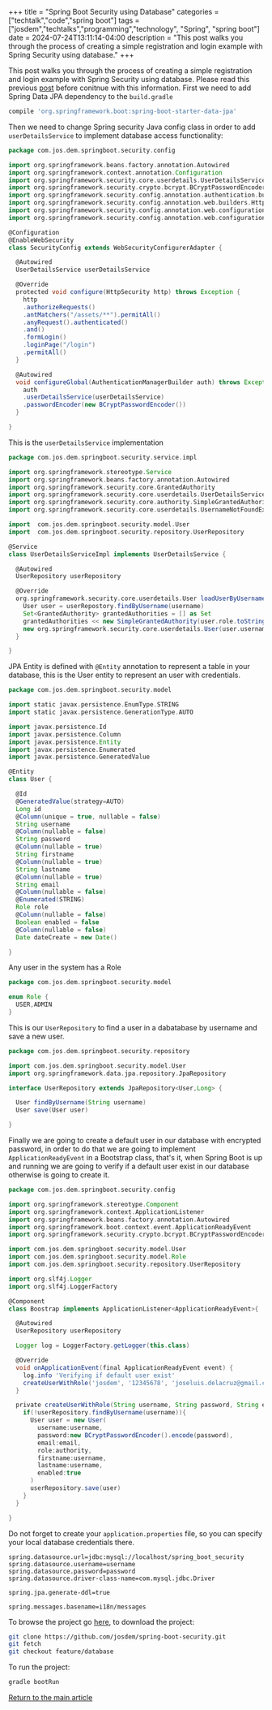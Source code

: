 +++
title = "Spring Boot Security using Database"
categories = ["techtalk","code","spring boot"]
tags = ["josdem","techtalks","programming","technology", "Spring", "spring boot"]
date = 2024-07-24T13:11:14-04:00
description = "This post walks you through the process of creating a simple registration and login example with Spring Security using database."
+++

This post walks you through the process of creating a simple registration and login example with Spring Security using database. Please read this previous [post](/techtalk/spring/spring_boot_security) before conitnue with this information. First we need to add Spring Data JPA dependency to the `build.gradle`

```groovy
compile 'org.springframework.boot:spring-boot-starter-data-jpa'
```

Then we need to change Spring security Java config class in order to add `userDetailsService` to implement database access functionality:

```groovy
package com.jos.dem.springboot.security.config

import org.springframework.beans.factory.annotation.Autowired
import org.springframework.context.annotation.Configuration
import org.springframework.security.core.userdetails.UserDetailsService
import org.springframework.security.crypto.bcrypt.BCryptPasswordEncoder
import org.springframework.security.config.annotation.authentication.builders.AuthenticationManagerBuilder
import org.springframework.security.config.annotation.web.builders.HttpSecurity
import org.springframework.security.config.annotation.web.configuration.WebSecurityConfigurerAdapter
import org.springframework.security.config.annotation.web.configuration.EnableWebSecurity

@Configuration
@EnableWebSecurity
class SecurityConfig extends WebSecurityConfigurerAdapter {

  @Autowired
  UserDetailsService userDetailsService

  @Override
  protected void configure(HttpSecurity http) throws Exception {
    http
    .authorizeRequests()
    .antMatchers("/assets/**").permitAll()
    .anyRequest().authenticated()
    .and()
    .formLogin()
    .loginPage("/login")
    .permitAll()
  }

  @Autowired
  void configureGlobal(AuthenticationManagerBuilder auth) throws Exception {
    auth
    .userDetailsService(userDetailsService)
    .passwordEncoder(new BCryptPasswordEncoder())
  }

}
```

This is the `userDetailsService` implementation

```groovy
package com.jos.dem.springboot.security.service.impl

import org.springframework.stereotype.Service
import org.springframework.beans.factory.annotation.Autowired
import org.springframework.security.core.GrantedAuthority
import org.springframework.security.core.userdetails.UserDetailsService
import org.springframework.security.core.authority.SimpleGrantedAuthority
import org.springframework.security.core.userdetails.UsernameNotFoundException

import  com.jos.dem.springboot.security.model.User
import  com.jos.dem.springboot.security.repository.UserRepository

@Service
class UserDetailsServiceImpl implements UserDetailsService {

  @Autowired
  UserRepository userRepository

  @Override
  org.springframework.security.core.userdetails.User loadUserByUsername(String username) throws UsernameNotFoundException {
    User user = userRepostory.findByUsername(username)
    Set<GrantedAuthority> grantedAuthorities = [] as Set
    grantedAuthorities << new SimpleGrantedAuthority(user.role.toString())
    new org.springframework.security.core.userdetails.User(user.username, user.password, grantedAuthorities)
  }

}
```

JPA Entity is defined with `@Entity` annotation to represent a table in your database, this is the User entity to represent an user with credentials.

```groovy
package com.jos.dem.springboot.security.model

import static javax.persistence.EnumType.STRING
import static javax.persistence.GenerationType.AUTO

import javax.persistence.Id
import javax.persistence.Column
import javax.persistence.Entity
import javax.persistence.Enumerated
import javax.persistence.GeneratedValue

@Entity
class User {

  @Id
  @GeneratedValue(strategy=AUTO)
  Long id
  @Column(unique = true, nullable = false)
  String username
  @Column(nullable = false)
  String password
  @Column(nullable = true)
  String firstname
  @Column(nullable = true)
  String lastname
  @Column(nullable = true)
  String email
  @Column(nullable = false)
  @Enumerated(STRING)
  Role role
  @Column(nullable = false)
  Boolean enabled = false
  @Column(nullable = false)
  Date dateCreate = new Date()

}
```

Any user in the system has a Role

```groovy
package com.jos.dem.springboot.security.model

enum Role {
  USER,ADMIN
}
```

This is our `UserRepository` to find a user in a dabatabase by username and save a new user.

```groovy
package com.jos.dem.springboot.security.repository

import com.jos.dem.springboot.security.model.User
import org.springframework.data.jpa.repository.JpaRepository

interface UserRepository extends JpaRepository<User,Long> {

  User findByUsername(String username)
  User save(User user)

}
```

Finally we are going to create a default user in our database with encrypted password, in order to do that we are going to implement `ApplicationReadyEvent` in a Bootstrap class, that's it, when Spring Boot is up and running we are going to verify if a default user exist in our database otherwise is going to create it.

```groovy
package com.jos.dem.springboot.security.config

import org.springframework.stereotype.Component
import org.springframework.context.ApplicationListener
import org.springframework.beans.factory.annotation.Autowired
import org.springframework.boot.context.event.ApplicationReadyEvent
import org.springframework.security.crypto.bcrypt.BCryptPasswordEncoder

import com.jos.dem.springboot.security.model.User
import com.jos.dem.springboot.security.model.Role
import com.jos.dem.springboot.security.repository.UserRepository

import org.slf4j.Logger
import org.slf4j.LoggerFactory

@Component
class Boostrap implements ApplicationListener<ApplicationReadyEvent>{

  @Autowired
  UserRepository userRepository

  Logger log = LoggerFactory.getLogger(this.class)

  @Override
  void onApplicationEvent(final ApplicationReadyEvent event) {
    log.info 'Verifying if default user exist'
    createUserWithRole('josdem', '12345678', 'joseluis.delacruz@gmail.com', Role.USER)
  }

  private createUserWithRole(String username, String password, String email, Role authority){
    if(!userRepository.findByUsername(username)){
      User user = new User(
        username:username,
        password:new BCryptPasswordEncoder().encode(password),
        email:email,
        role:authority,
        firstname:username,
        lastname:username,
        enabled:true
      )
      userRepository.save(user)
    }
  }

}
```

Do not forget to create your `application.properties` file, so you can specify your local database credentials there.

```properties
spring.datasource.url=jdbc:mysql://localhost/spring_boot_security
spring.datasource.username=username
spring.datasource.password=password
spring.datasource.driver-class-name=com.mysql.jdbc.Driver

spring.jpa.generate-ddl=true

spring.messages.basename=i18n/messages
```

To browse the project go [here](https://github.com/josdem/spring-boot-security), to download the project:

```bash
git clone https://github.com/josdem/spring-boot-security.git
git fetch
git checkout feature/database
```

To run the project:

```bash
gradle bootRun
```


[Return to the main article](/techtalk/spring_boot)
